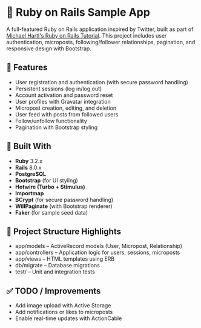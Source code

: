 # 📱 Ruby on Rails Sample App

A full-featured Ruby on Rails application inspired by Twitter, built as part of [Michael Hartl's Ruby on Rails Tutorial](https://www.railstutorial.org/). This project includes user authentication, microposts, following/follower relationships, pagination, and responsive design with Bootstrap.

## 🚀 Features

- User registration and authentication (with secure password handling)
- Persistent sessions (log in/log out)
- Account activation and password reset
- User profiles with Gravatar integration
- Micropost creation, editing, and deletion
- User feed with posts from followed users
- Follow/unfollow functionality
- Pagination with Bootstrap styling

## 🔧 Built With

- **Ruby** 3.2.x
- **Rails** 8.0.x
- **PostgreSQL**
- **Bootstrap** (for UI styling)
- **Hotwire (Turbo + Stimulus)**
- **Importmap**
- **BCrypt** (for secure password handling)
- **WillPaginate** (with Bootstrap renderer)
- **Faker** (for sample seed data)

## 📁 Project Structure Highlights

- app/models – ActiveRecord models (User, Micropost, Relationship)
- app/controllers – Application logic for users, sessions, microposts
- app/views – HTML templates using ERB
- db/migrate – Database migrations
- test/ – Unit and integration tests

## ✅ TODO / Improvements

- Add image upload with Active Storage
- Add notifications or likes to microposts
- Enable real-time updates with ActionCable
